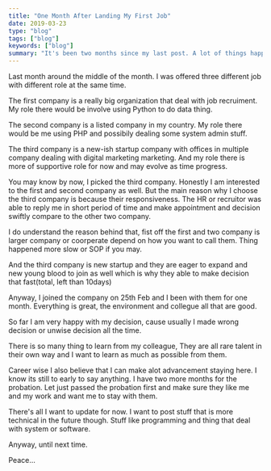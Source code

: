 ```yaml
---
title: "One Month After Landing My First Job"
date: 2019-03-23
type: "blog"
tags: ["blog"]
keywords: ["blog"]
summary: "It's been two months since my last post. A lot of things happened and I remember every one of them. The good news is I finally landed a job."
---
```



  
 Last month around the middle of the month. I was offered three different job with different role at the same time.


 The first company is a really big organization that deal with job recruiment. My role there would be involve using Python to do data thing.


 The second company is a listed company in my country. My role there would be me using PHP and possibily dealing some system admin stuff.


 The third company is a new-ish startup company with offices in multiple company dealing with digital marketing marketing. And my role there is more of supportive role for now and may evolve as time progress.


  
 You may know by now, I picked the third company. Honestly I am interested to the first and second company as well. But the main reason why I choose the third company is because their responsiveness. The HR or recruitor was able to reply me in short period of time and make appointment and decision swiftly compare to the other two company.


  
 I do understand the reason behind that, fist off the first and two company is larger company or coorperate depend on how you want to call them. Thing happened more slow or SOP if you may.


 And the third company is new startup and they are eager to expand and new young blood to join as well which is why they able to make decision that fast(total, left than 10days)


  
 Anyway, I joined the company on 25th Feb and I been with them for one month. Everything is great, the environment and collegue all that are good.


 So far I am very happy with my decision, cause usually I made wrong decision or unwise decision all the time.


 There is so many thing to learn from my colleague, They are all rare talent in their own way and I want to learn as much as possible from them.


 Career wise I also believe that I can make alot advancement staying here. I know its still to early to say anything. I have two more months for the probation. Let just passed the probation first and make sure they like me and my work and want me to stay with them.


  
 There's all I want to update for now. I want to post stuff that is more technical in the future though. Stuff like programming and thing that deal with system or software.


 Anyway, until next time.
  
 Peace...